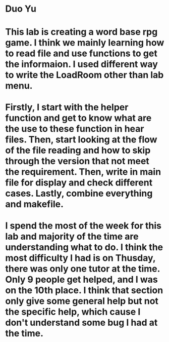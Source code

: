 <H1>
Duo Yu
<H1>
<P1>
This lab is creating a word base rpg game. I think we mainly learning how to read file and use functions to get the informaion. I used different way to write the LoadRoom other than lab menu.
<P1>
<br>
<br>
<P2>
Firstly, I start with the helper function and get to know what are the use to these function in hear files. Then, start looking at the flow of the file reading and how to skip through the version that not meet the requirement. Then, write in main file for display and check different cases. Lastly, combine everything and makefile.
<P2>
<br>
<br>
<P3>
I spend the most of the week for this lab and majority of the time are understanding what to do. I think the most difficulty I had is on Thusday, there was only one tutor at the time. Only 9 people get helped, and I was on the 10th place. I think that section only give some general help but not the specific help, which cause I don't understand some bug I had at the time.
<P3>